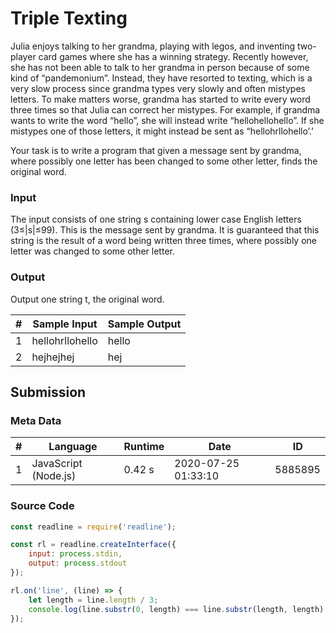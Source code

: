 # Triple Texting
Julia enjoys talking to her grandma, playing with legos, and inventing two-player card games where she has a winning strategy. Recently however, she has not been able to talk to her grandma in person because of some kind of “pandemonium”. Instead, they have resorted to texting, which is a very slow process since grandma types very slowly and often mistypes letters. To make matters worse, grandma has started to write every word three times so that Julia can correct her mistypes. For example, if grandma wants to write the word “hello”, she will instead write “hellohellohello”. If she mistypes one of those letters, it might instead be sent as “hellohrllohello’.’

Your task is to write a program that given a message sent by grandma, where possibly one letter has been changed to some other letter, finds the original word.
### Input
The input consists of one string s containing lower case English letters (3≤|s|≤99). This is the message sent by grandma. It is guaranteed that this string is the result of a word being written three times, where possibly one letter was changed to some other letter. 
### Output
Output one string t, the original word.

|# | Sample Input | Sample Output
| - | - | - | 
| 1 | hellohrllohello | hello
| 2 |  hejhejhej | hej

## Submission
### Meta Data
|# | Language | Runtime | Date | ID
| - | - | - |  - | - |
| 1 | JavaScript (Node.js) | 0.42 s | 2020-07-25 01:33:10 | 5885895

### Source Code
```javascript
const readline = require('readline');

const rl = readline.createInterface({
    input: process.stdin,
    output: process.stdout
});

rl.on('line', (line) => {
    let length = line.length / 3;
    console.log(line.substr(0, length) === line.substr(length, length) ? line.substr(0, length) : line.substr(length * 2, length));
});
```
